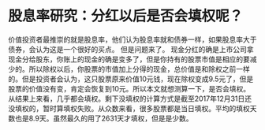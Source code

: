 # 股息率研究：分红以后是否会填权呢？

价值投资者最推崇的就是股息率，他们认为股息率就和债券一样，如果股息率大于债券，会认为这是一个很好的买点。
但是问题来了。
现金分红的确是上市公司拿现金分给股东，你账上的现金的确是变多了，但是你持有的股票市值是相应的要减少的。所以除权以后，你股票的市值加上分得的现金，总价值是和除权之前一样的。但是投资者会认为，这只股票原来价值10元钱，现在除权变成9.5元了，但是股票的价值没有变，肯定会恢复到10元。所以本文就想测算一下，是否会填权。
从结果上来看，几乎都会填权。剩下没填权的计算方式是截至2017年12月31日还没填权的，暂时算填权失败。从众数来看，很多股票都是当日填权。平均的填权天数也是8.9天。虽然最久的用了2631天才填权，但是是少数。